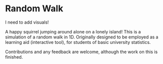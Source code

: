 # Random Walk

I need to add visuals!

A happy squirrel jumping around alone on a lonely island! This is a simulation of a random walk in 1D. Originally designed to be employed as a learning aid (interactive tool), for students of basic university statistics.

Contributions and any feedback are welcome, although the work on this is finished.
